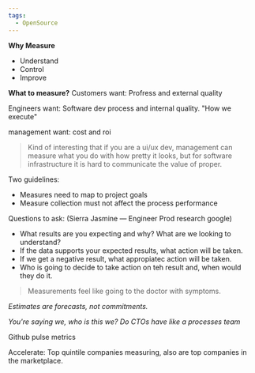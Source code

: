 ```yaml
---
tags:
  - OpenSource
---
```

**Why Measure**
- Understand
- Control 
- Improve

**What to measure?**
Customers want: Profress and external quality 

Engineers want: Software dev process and internal quality. "How we execute"

management want: cost and roi

> Kind of interesting that if you are a ui/ux dev, management can measure what you do with how pretty it looks, but for software infrastructure it is hard to communicate the value of proper.

Two guidelines:
- Measures need to map to project goals
- Measure collection must not affect the process performance

Questions to ask: (Sierra Jasmine — Engineer Prod research google)
- What results are you expecting and why? What are we looking to understand?
- If the data supports your expected results, what action will be taken.
- If we get a negative result, what appropiatec action will be taken.
- Who is going to decide to take action on teh result and, when would they do it.

> Measurements feel like going to the doctor with symptoms.

*Estimates are forecasts, not commitments.*

*You're saying we, who is this we? Do CTOs have like a processes team*

Github pulse metrics

Accelerate: Top quintile companies measuring, also are top companies in the marketplace.
